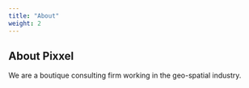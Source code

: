 ```yaml
---
title: "About"
weight: 2
---
```


## About Pixxel

We are a boutique consulting firm working in the geo-spatial industry.

